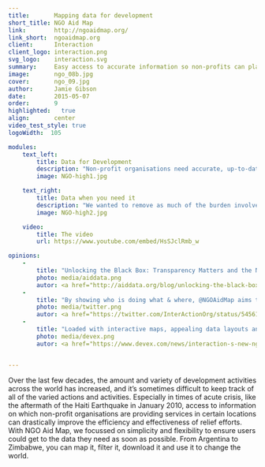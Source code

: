 ```yaml
---
title:       Mapping data for development
short_title: NGO Aid Map
link:        http://ngoaidmap.org/
link_short:  ngoaidmap.org
client:      Interaction
client_logo: interaction.png
svg_logo:    interaction.svg
summary:     Easy access to accurate information so non-profits can plan effective development actions
image:       ngo_08b.jpg
cover:       ngo_09.jpg
author:      Jamie Gibson
date:        2015-05-07
order:       9
highlighted:   true
align:       center
video_test_style: true
logoWidth:  105

modules:
    text_left:
        title: Data for Development
        description: "Non-profit organisations need accurate, up-to-date data so they can plan new activities, coordinate existing work and report on what they’ve done. With NGO Aid Map you can quickly find out which activities are happening in a particular sector or geographic area." 
        image: NGO-high1.jpg

    text_right:
        title: Data when you need it 
        description: "We wanted to remove as much of the burden involved in finding, entering or updating data as possible, to make the process quick and easy. This is especially important when trying to mobilise emergency responses: NGO Aid Map was used in Haiti after the 2010 earthquake and recently in the Horn of Africa." 
        image: NGO-high2.jpg

    video:
        title: The video
        url: https://www.youtube.com/embed/HsSJclRmb_w

opinions:
    -
        title: "Unlocking the Black Box: Transparency Matters and the NGO Aid Map"
        photo: media/aiddata.png
        autor: <a href="http://aiddata.org/blog/unlocking-the-black-box-transparency-matters-and-the-ngo-aid-map"> Harsh Desai and Dan Kent, AidData</a>
    -
        title: "By showing who is doing what & where, @NGOAidMap aims to help #NGOs make smarter decisions:"
        photo: media/twitter.png
        autor: <a href="https://twitter.com/InterActionOrg/status/545610446204465153">InterAction</a>
    -
        title: "Loaded with interactive maps, appealing data layouts and rich multimedia, NGO Aid Map serves as an information hub for a broad spectrum of audiences"
        photo: media/devex.png
        autor: <a href="https://www.devex.com/news/interaction-s-new-ngo-aid-maap-74491">Sivaram Ramachandran</a>


---
```

Over the last few decades, the amount and variety of development activities across the world has increased, and it’s sometimes difficult to keep track of all of the varied actions and activities. Especially in times of acute crisis, like the aftermath of the Haiti Earthquake in January 2010, access to information on which non-profit organisations are providing services in certain locations can drastically improve the efficiency and effectiveness of relief efforts. With NGO Aid Map, we focussed on simplicity and flexibility to ensure users could get to the data they need as soon as possible. From Argentina to Zimbabwe, you can map it, filter it, download it and use it to change the world. 
